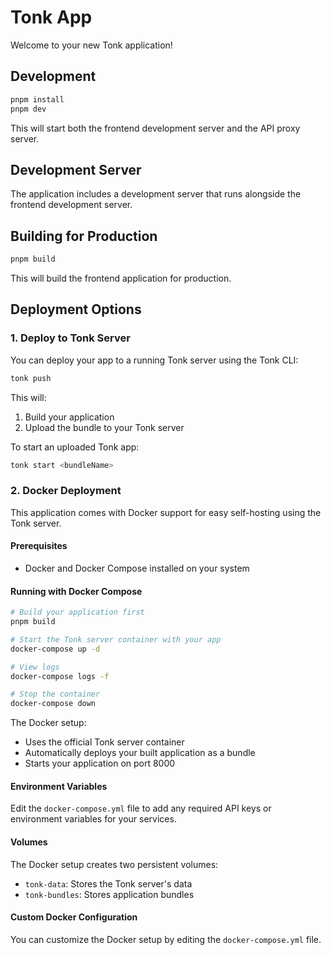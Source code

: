 # Tonk App

Welcome to your new Tonk application!

## Development

```bash
pnpm install
pnpm dev
```

This will start both the frontend development server and the API proxy server.

## Development Server

The application includes a development server that runs alongside the frontend development server.

## Building for Production

```bash
pnpm build
```

This will build the frontend application for production.

## Deployment Options

### 1. Deploy to Tonk Server

You can deploy your app to a running Tonk server using the Tonk CLI:

```bash
tonk push
```

This will:

1. Build your application
2. Upload the bundle to your Tonk server

To start an uploaded Tonk app:

```bash
tonk start <bundleName>
```

### 2. Docker Deployment

This application comes with Docker support for easy self-hosting using the Tonk server.

#### Prerequisites

- Docker and Docker Compose installed on your system

#### Running with Docker Compose

```bash
# Build your application first
pnpm build

# Start the Tonk server container with your app
docker-compose up -d

# View logs
docker-compose logs -f

# Stop the container
docker-compose down
```

The Docker setup:

- Uses the official Tonk server container
- Automatically deploys your built application as a bundle
- Starts your application on port 8000

#### Environment Variables

Edit the `docker-compose.yml` file to add any required API keys or environment variables for your services.

#### Volumes

The Docker setup creates two persistent volumes:

- `tonk-data`: Stores the Tonk server's data
- `tonk-bundles`: Stores application bundles

#### Custom Docker Configuration

You can customize the Docker setup by editing the `docker-compose.yml` file.
